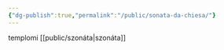 ```yaml
---
{"dg-publish":true,"permalink":"/public/sonata-da-chiesa/"}
---
```


templomi [[public/szonáta\|szonáta]]